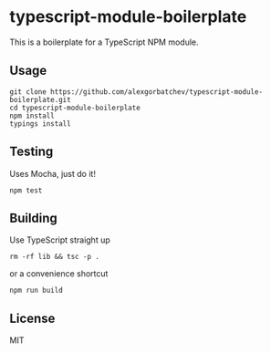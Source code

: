 # typescript-module-boilerplate

This is a boilerplate for a TypeScript NPM module.

## Usage

```
git clone https://github.com/alexgorbatchev/typescript-module-boilerplate.git
cd typescript-module-boilerplate
npm install
typings install
```

## Testing

Uses Mocha, just do it!

```
npm test
```

## Building

Use TypeScript straight up

```
rm -rf lib && tsc -p .
```

or a convenience shortcut

```
npm run build
```

## License

MIT
